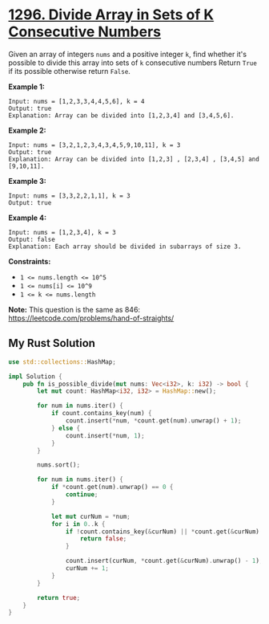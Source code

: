 # [1296. Divide Array in Sets of K Consecutive Numbers](https://leetcode.com/problems/divide-array-in-sets-of-k-consecutive-numbers/)

Given an array of integers `nums` and a positive integer `k`, find whether it's possible to divide this array into sets of `k` consecutive numbers
Return `True` if its possible otherwise return `False`.

**Example 1:**

```
Input: nums = [1,2,3,3,4,4,5,6], k = 4
Output: true
Explanation: Array can be divided into [1,2,3,4] and [3,4,5,6].
```

**Example 2:**

```
Input: nums = [3,2,1,2,3,4,3,4,5,9,10,11], k = 3
Output: true
Explanation: Array can be divided into [1,2,3] , [2,3,4] , [3,4,5] and [9,10,11].
```

**Example 3:**

```
Input: nums = [3,3,2,2,1,1], k = 3
Output: true
```

**Example 4:**

```
Input: nums = [1,2,3,4], k = 3
Output: false
Explanation: Each array should be divided in subarrays of size 3.
```

**Constraints:**

- `1 <= nums.length <= 10^5`
- `1 <= nums[i] <= 10^9`
- `1 <= k <= nums.length`

**Note:** This question is the same as 846: https://leetcode.com/problems/hand-of-straights/

## My Rust Solution

```rust
use std::collections::HashMap;

impl Solution {
    pub fn is_possible_divide(mut nums: Vec<i32>, k: i32) -> bool {
        let mut count: HashMap<i32, i32> = HashMap::new();

        for num in nums.iter() {
            if count.contains_key(num) {
                count.insert(*num, *count.get(num).unwrap() + 1);
            } else {
                count.insert(*num, 1);
            }
        }

        nums.sort();

        for num in nums.iter() {
            if *count.get(num).unwrap() == 0 {
                continue;
            }

            let mut curNum = *num;
            for i in 0..k {
                if !count.contains_key(&curNum) || *count.get(&curNum).unwrap() == 0 {
                    return false;
                }

                count.insert(curNum, *count.get(&curNum).unwrap() - 1);
                curNum += 1;
            }
        }

        return true;
    }
}
```

